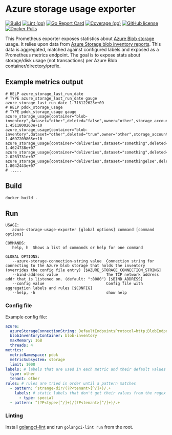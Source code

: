 # Azure storage usage exporter

[![Build](https://github.com/PDOK/azure-storage-usage-exporter/actions/workflows/build-and-publish-image.yml/badge.svg)](https://github.com/PDOK/azure-storage-usage-exporter/actions/workflows/build-and-publish-image.yml)
[![Lint (go)](https://github.com/PDOK/azure-storage-usage-exporter/actions/workflows/lint-go.yml/badge.svg)](https://github.com/PDOK/azure-storage-usage-exporter/actions/workflows/lint-go.yml)
[![Go Report Card](https://goreportcard.com/badge/github.com/PDOK/azure-storage-usage-exporter)](https://goreportcard.com/report/github.com/PDOK/azure-storage-usage-exporter)
[![Coverage (go)](https://github.com/PDOK/azure-storage-usage-exporter/wiki/coverage.svg)](https://raw.githack.com/wiki/PDOK/azure-storage-usage-exporter/coverage.html)
[![GitHub license](https://img.shields.io/github/license/PDOK/azure-storage-usage-exporter)](https://github.com/PDOK/azure-storage-usage-exporter/blob/master/LICENSE)
[![Docker Pulls](https://img.shields.io/docker/pulls/pdok/azure-storage-usage-exporter.svg)](https://hub.docker.com/r/pdok/azure-storage-usage-exporter)

This Prometheus exporter exposes statistics about [Azure Blob storage](https://azure.microsoft.com/en-us/products/storage/blobs) usage.
It relies upon data from [Azure Storage blob inventory reports](https://learn.microsoft.com/en-us/azure/storage/blobs/blob-inventory).
This data is aggregated, matched against configured labels and exposed as a Prometheus metrics endpoint.
The goal is to expose stats about storage/disk usage (not transactions) per Azure Blob container/directory/prefix.

## Example metrics output

```text
# HELP azure_storage_last_run_date
# TYPE azure_storage_last_run_date gauge
azure_storage_last_run_date 1.716122623e+09
# HELP pdok_storage_usage 
# TYPE pdok_storage_usage gauge
azure_storage_usage{container="blob-inventory",dataset="other",deleted="false",owner="other",storage_account="devstoreaccount1"} 1.4511800263e+10
azure_storage_usage{container="blob-inventory",dataset="other",deleted="true",owner="other",storage_account="devstoreaccount1"} 1.4697209865e+10
azure_storage_usage{container="deliveries",dataset="something",deleted="false",owner="someone",storage_account="devstoreaccount1"} 1.4624738e+07
azure_storage_usage{container="deliveries",dataset="something",deleted="true",owner="someone",storage_account="devstoreaccount1"} 2.0263731e+07
azure_storage_usage{container="deliveries",dataset="somethingelse",deleted="false",owner="someoneelse",storage_account="devstoreaccount1"} 1.8042443e+07
# .....
```

## Build

```shell
docker build .
```

## Run

```text
USAGE:
   azure-storage-usage-exporter [global options] command [command options] 

COMMANDS:
   help, h  Shows a list of commands or help for one command

GLOBAL OPTIONS:
   --azure-storage-connection-string value  Connection string for connecting to the Azure blob storage that holds the inventory (overrides the config file entry) [$AZURE_STORAGE_CONNECTION_STRING]
   --bind-address value                     The TCP network address addr that is listened on. (default: ":8080") [$BIND_ADDRESS]
   --config value                           Config file with aggregation labels and rules [$CONFIG]
   --help, -h                               show help
```

### Config file

Example config file:

```yaml
azure:
  azureStorageConnectionString: DefaultEndpointsProtocol=http;BlobEndpoint=http://localhost:10000/devstoreaccount1;AccountName=devstoreaccount1;AccountKey=Eby8vdM02xNOcqFlqUwJPLlmEtlCDXJ1OUzFT50uSRZ6IFsuFq2UVErCz4I6tq/K1SZFPTOtr/KBHBeksoGMGw==;
  blobInventoryContainer: blob-inventory
  maxMemory: 1GB
  threads: 4
metrics:
  metricNamespace: pdok
  metricSubsystem: storage
  limit: 1000
labels: # labels that are used in each metric and their default values
  type: other
  tenant: other
rules: # rules are tried in order until a pattern matches
  - pattern: ^strange-dir/(?P<tenant>[^/]+)/.+
    labels: # static labels that don't get their values from the regex 
      - type: special
  - pattern: ^(?P<type>[^/]+)/(?P<tenant>[^/]+)/.+
```

### Linting

Install [golangci-lint](https://golangci-lint.run/usage/install/) and run `golangci-lint run`
from the root.
